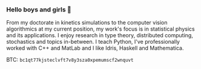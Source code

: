 ### Hello boys and girls 👋

From my doctorate in kinetics simulations to the computer vision algorithmics at my current position, my work's focus is in statistical physics and its applications. 
I enjoy research in type theory, distributed computing, stochastics and topics in-between. 
I teach Python, I've professionally worked with C++ and MatLab and I like Idris, Haskell and Mathematica.

BTC: `bc1qt77kjsteclvft7v8y3sza0xpemumscf2wnquvt`
